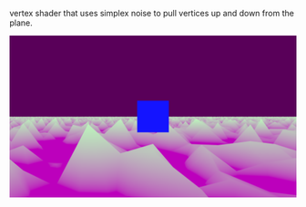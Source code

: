 
vertex shader that uses simplex noise to pull vertices up and down from the plane.

![](./readme/demo.png)